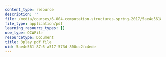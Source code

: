 ```yaml
---
content_type: resource
description: ''
file: /media/courses/6-004-computation-structures-spring-2017/5ae4e56187e5a517573d800cc2dc4ede_6mS1BHgm4u8.pdf
file_type: application/pdf
learning_resource_types: []
ocw_type: OCWFile
resourcetype: Document
title: 3play pdf file
uid: 5ae4e561-87e5-a517-573d-800cc2dc4ede
---
```

